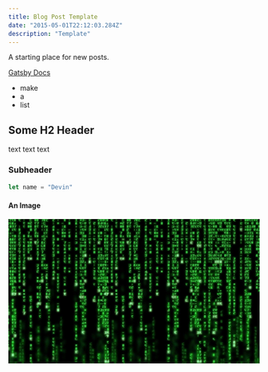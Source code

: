 ```yaml
---
title: Blog Post Template
date: "2015-05-01T22:12:03.284Z"
description: "Template"
---
```


A starting place for new posts.

[Gatsby Docs](https://www.gatsbyjs.org)

- make
- a
- list

## Some H2 Header

text text text

### Subheader

```javascript
let name = "Devin"
```

#### An Image

![alt text for an image](./code-matrix.jpg)
